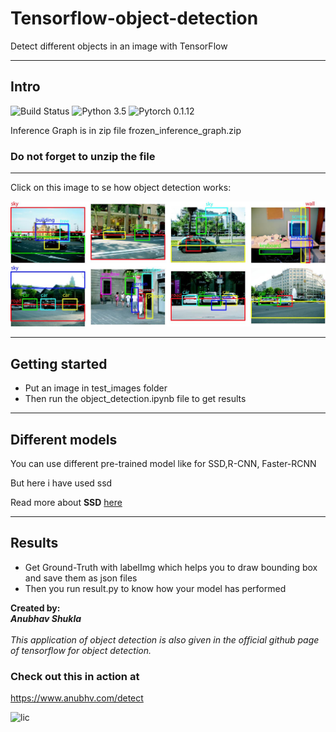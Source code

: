 # Tensorflow-object-detection
Detect different objects in an image with TensorFlow
<hr>


## Intro
![Build Status](https://img.shields.io/badge/build-passing-yellowgreen.svg)
![Python 3.5](https://img.shields.io/badge/Python-3.5-green.svg)
![Pytorch 0.1.12](https://img.shields.io/badge/pytorch-0.1.12-yellow.svg)


<p>Inference Graph is in zip file
frozen_inference_graph.zip
</p>

### Do not forget to unzip the file

<hr>


Click on this image to se how object detection works:

[![img](prev.png)](http://i.imgur.com/EyZZKAA.gif)

<hr>

## Getting started
<ul>
  <li>Put an image in test_images folder </li>
  <li> Then run the object_detection.ipynb file to get results </li>
 </ul>
 
 <hr>
 
## Different models
You can use different pre-trained model like for SSD,R-CNN, Faster-RCNN

<p>But here i have used ssd </br>
  
Read more about <b>SSD</b> [here](https://arxiv.org/pdf/1512.02325.pdf)
  </p>
 <hr>
 
## Results

<ul>
<li> Get Ground-Truth with labelImg which helps you to draw bounding box and save them as json files </li>
<li>Then you run result.py to know how your model has performed</li>
</ul>

<b>Created by:</b><br><i><b>Anubhav Shukla</b></i>
</br>
</br>
<i>This application of object detection is also given in the official github page of tensorflow for object detection.</i>

### Check out this in action at
  https://www.anubhv.com/detect

![lic](https://img.shields.io/badge/anubhv-%C2%A92017-blue.svg)
